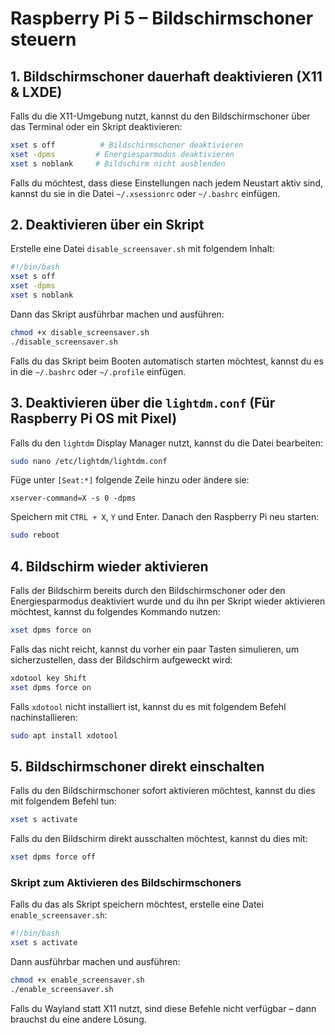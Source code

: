 # Raspberry Pi 5 – Bildschirmschoner steuern

## 1. Bildschirmschoner dauerhaft deaktivieren (X11 & LXDE)
Falls du die X11-Umgebung nutzt, kannst du den Bildschirmschoner über das Terminal oder ein Skript deaktivieren:

```bash
xset s off          # Bildschirmschoner deaktivieren
xset -dpms         # Energiesparmodus deaktivieren
xset s noblank     # Bildschirm nicht ausblenden
```

Falls du möchtest, dass diese Einstellungen nach jedem Neustart aktiv sind, kannst du sie in die Datei `~/.xsessionrc` oder `~/.bashrc` einfügen.

## 2. Deaktivieren über ein Skript
Erstelle eine Datei `disable_screensaver.sh` mit folgendem Inhalt:

```bash
#!/bin/bash
xset s off
xset -dpms
xset s noblank
```

Dann das Skript ausführbar machen und ausführen:

```bash
chmod +x disable_screensaver.sh
./disable_screensaver.sh
```

Falls du das Skript beim Booten automatisch starten möchtest, kannst du es in die `~/.bashrc` oder `~/.profile` einfügen.

## 3. Deaktivieren über die `lightdm.conf` (Für Raspberry Pi OS mit Pixel)
Falls du den `lightdm` Display Manager nutzt, kannst du die Datei bearbeiten:

```bash
sudo nano /etc/lightdm/lightdm.conf
```

Füge unter `[Seat:*]` folgende Zeile hinzu oder ändere sie:

```
xserver-command=X -s 0 -dpms
```

Speichern mit `CTRL + X`, `Y` und Enter. Danach den Raspberry Pi neu starten:

```bash
sudo reboot
```

## 4. Bildschirm wieder aktivieren
Falls der Bildschirm bereits durch den Bildschirmschoner oder den Energiesparmodus deaktiviert wurde und du ihn per Skript wieder aktivieren möchtest, kannst du folgendes Kommando nutzen:

```bash
xset dpms force on
```

Falls das nicht reicht, kannst du vorher ein paar Tasten simulieren, um sicherzustellen, dass der Bildschirm aufgeweckt wird:

```bash
xdotool key Shift
xset dpms force on
```

Falls `xdotool` nicht installiert ist, kannst du es mit folgendem Befehl nachinstallieren:

```bash
sudo apt install xdotool
```

## 5. Bildschirmschoner direkt einschalten
Falls du den Bildschirmschoner sofort aktivieren möchtest, kannst du dies mit folgendem Befehl tun:

```bash
xset s activate
```

Falls du den Bildschirm direkt ausschalten möchtest, kannst du dies mit:

```bash
xset dpms force off
```

### Skript zum Aktivieren des Bildschirmschoners
Falls du das als Skript speichern möchtest, erstelle eine Datei `enable_screensaver.sh`:

```bash
#!/bin/bash
xset s activate
```

Dann ausführbar machen und ausführen:

```bash
chmod +x enable_screensaver.sh
./enable_screensaver.sh
```

Falls du Wayland statt X11 nutzt, sind diese Befehle nicht verfügbar – dann brauchst du eine andere Lösung.
